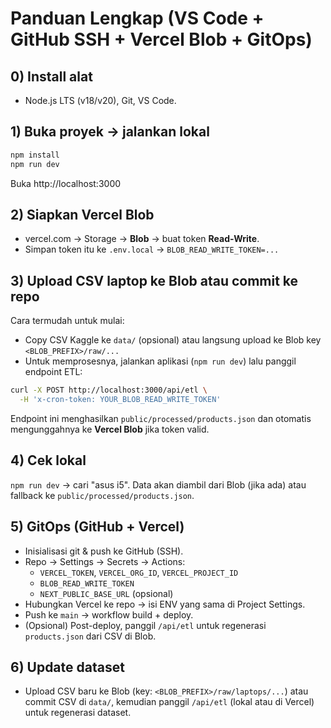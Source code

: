 # Panduan Lengkap (VS Code + GitHub SSH + Vercel Blob + GitOps)

## 0) Install alat
- Node.js LTS (v18/v20), Git, VS Code.

## 1) Buka proyek -> jalankan lokal
```bash
npm install
npm run dev
```
Buka http://localhost:3000

## 2) Siapkan **Vercel Blob**
- vercel.com -> Storage -> **Blob** -> buat token **Read-Write**.
- Simpan token itu ke `.env.local` -> `BLOB_READ_WRITE_TOKEN=...`

## 3) Upload CSV laptop ke Blob atau commit ke repo
Cara termudah untuk mulai:
- Copy CSV Kaggle ke `data/` (opsional) atau langsung upload ke Blob key `<BLOB_PREFIX>/raw/...`
- Untuk memprosesnya, jalankan aplikasi (`npm run dev`) lalu panggil endpoint ETL:
```bash
curl -X POST http://localhost:3000/api/etl \
  -H 'x-cron-token: YOUR_BLOB_READ_WRITE_TOKEN'
```
Endpoint ini menghasilkan `public/processed/products.json` dan otomatis mengunggahnya ke **Vercel Blob** jika token valid.

## 4) Cek lokal
`npm run dev` -> cari "asus i5". Data akan diambil dari Blob (jika ada) atau fallback ke `public/processed/products.json`.

## 5) GitOps (GitHub + Vercel)
- Inisialisasi git & push ke GitHub (SSH).
- Repo -> Settings -> Secrets -> Actions:
  - `VERCEL_TOKEN`, `VERCEL_ORG_ID`, `VERCEL_PROJECT_ID`
  - `BLOB_READ_WRITE_TOKEN`
  - `NEXT_PUBLIC_BASE_URL` (opsional)
- Hubungkan Vercel ke repo -> isi ENV yang sama di Project Settings.
- Push ke `main` -> workflow build + deploy.
- (Opsional) Post-deploy, panggil `/api/etl` untuk regenerasi `products.json` dari CSV di Blob.

## 6) Update dataset
- Upload CSV baru ke Blob (key: `<BLOB_PREFIX>/raw/laptops/...`) atau commit CSV di `data/`, kemudian panggil `/api/etl` (lokal atau di Vercel) untuk regenerasi dataset.
